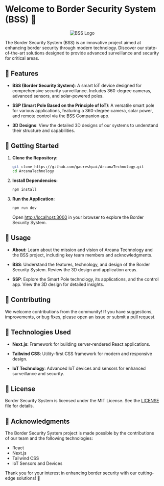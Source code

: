 # Welcome to Border Security System (BSS) 🚀

<div align="center">

![BSS Logo](public/images/logo-with-bg.png)

</div>

The Border Security System (BSS) is an innovative project aimed at enhancing border security through modern technology. Discover our state-of-the-art solutions designed to provide advanced surveillance and security for critical areas.

## 🌟 Features

- **BSS (Border Security System)**: A smart IoT device designed for comprehensive security surveillance. Includes 360-degree cameras, advanced sensors, and solar-powered poles.
  
- **SSP (Smart Pole Based on the Principle of IoT)**: A versatile smart pole for various applications, featuring a 360-degree camera, solar power, and remote control via the BSS Companion app.

- **3D Designs**: View the detailed 3D designs of our systems to understand their structure and capabilities.

## 🚀 Getting Started

1. **Clone the Repository:**

    ```bash
    git clone https://github.com/gaureshpai/ArcanaTechnology.git
    cd ArcanaTechnology
    ```

2. **Install Dependencies:**

    ```bash
    npm install
    ```

3. **Run the Application:**

    ```bash
    npm run dev
    ```

    Open [http://localhost:3000](http://localhost:3000) in your browser to explore the Border Security System.

## 🎨 Usage

- **About**: Learn about the mission and vision of Arcana Technology and the BSS project, including key team members and acknowledgments.

- **BSS**: Understand the features, technology, and design of the Border Security System. Review the 3D design and application areas.

- **SSP**: Explore the Smart Pole technology, its applications, and the control app. View the 3D design for detailed insights.

## 🤝 Contributing

We welcome contributions from the community! If you have suggestions, improvements, or bug fixes, please open an issue or submit a pull request.

## 🔧 Technologies Used

- **Next.js**: Framework for building server-rendered React applications.
  
- **Tailwind CSS**: Utility-first CSS framework for modern and responsive design.

- **IoT Technology**: Advanced IoT devices and sensors for enhanced surveillance and security.

## 📄 License

Border Security System is licensed under the MIT License. See the [LICENSE](LICENSE) file for details.

## 🙌 Acknowledgments

The Border Security System project is made possible by the contributions of our team and the following technologies:

- React
- Next.js
- Tailwind CSS
- IoT Sensors and Devices

Thank you for your interest in enhancing border security with our cutting-edge solutions! 🎉
